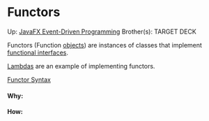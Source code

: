 # Functors

Up: [JavaFX Event-Driven Programming](javafx_event-driven_programming)
Brother(s):
TARGET DECK

Functors (Function [objects](objects)) are instances of classes that implement [functional interfaces](functional_interfaces).

[Lambdas](lambdas) are an example of implementing functors.

[Functor Syntax](functor_syntax)

































#### Why:
#### How:









